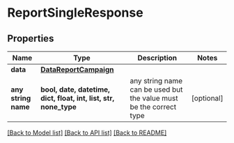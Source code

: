 # ReportSingleResponse


## Properties
Name | Type | Description | Notes
------------ | ------------- | ------------- | -------------
**data** | [**DataReportCampaign**](DataReportCampaign.md) |  | 
**any string name** | **bool, date, datetime, dict, float, int, list, str, none_type** | any string name can be used but the value must be the correct type | [optional]

[[Back to Model list]](../../README.md#models) [[Back to API list]](../../README.md#available-methods) [[Back to README]](../../README.md)


